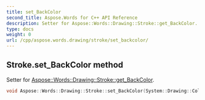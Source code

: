 ```yaml
---
title: set_BackColor
second_title: Aspose.Words for C++ API Reference
description: Setter for Aspose::Words::Drawing::Stroke::get_BackColor. 
type: docs
weight: 0
url: /cpp/aspose.words.drawing/stroke/set_backcolor/
---
```

## Stroke.set_BackColor method


Setter for [Aspose::Words::Drawing::Stroke::get_BackColor](../get_backcolor/).

```cpp
void Aspose::Words::Drawing::Stroke::set_BackColor(System::Drawing::Color value)
```

